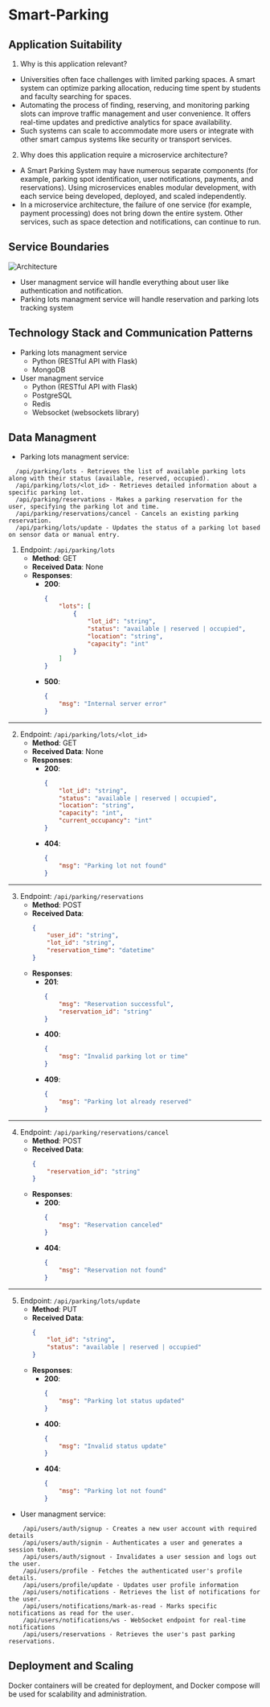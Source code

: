 # Smart-Parking
## Application Suitability
1. Why is this application relevant?
- Universities often face challenges with limited parking spaces. A smart system can optimize parking allocation, reducing time spent by students and faculty searching for spaces.
- Automating the process of finding, reserving, and monitoring parking slots can improve traffic management and user convenience. It offers real-time updates and predictive analytics for space availability.
- Such systems can scale to accommodate more users or integrate with other smart campus systems like security or transport services.
2. Why does this application require a microservice architecture?
- A Smart Parking System may have numerous separate components (for example, parking spot identification, user notifications, payments, and reservations). Using microservices enables modular development, with each service being developed, deployed, and scaled independently.
- In a microservice architecture, the failure of one service (for example, payment processing) does not bring down the entire system. Other services, such as space detection and notifications, can continue to run.
## Service Boundaries
![Architecture](./Check_PAD.png)
- User managment service will handle everything about user like authentication and notification.
- Parking lots managment service will handle reservation and parking lots tracking system
## Technology Stack and Communication Patterns
- Parking lots managment service
  - Python (RESTful API with Flask)
  - MongoDB
- User managment service
  - Python (RESTful API with Flask)
  - PostgreSQL
  - Redis
  - Websocket (websockets library)
## Data Managment
* Parking lots managment service:
```
  /api/parking/lots - Retrieves the list of available parking lots along with their status (available, reserved, occupied).
  /api/parking/lots/<lot_id> - Retrieves detailed information about a specific parking lot.
  /api/parking/reservations - Makes a parking reservation for the user, specifying the parking lot and time.
  /api/parking/reservations/cancel - Cancels an existing parking reservation.
  /api/parking/lots/update - Updates the status of a parking lot based on sensor data or manual entry.
```
1. Endpoint: `/api/parking/lots`
   - **Method**: GET
   - **Received Data**: None
   - **Responses**:
     - **200**: 
       ```json
       {
           "lots": [
               {
                   "lot_id": "string",
                   "status": "available | reserved | occupied",
                   "location": "string",
                   "capacity": "int"
               }
           ]
       }
       ```
     - **500**: 
       ```json
       {
           "msg": "Internal server error"
       }
       ```

---

2. Endpoint: `/api/parking/lots/<lot_id>`
   - **Method**: GET
   - **Received Data**: None
   - **Responses**:
     - **200**:
       ```json
       {
           "lot_id": "string",
           "status": "available | reserved | occupied",
           "location": "string",
           "capacity": "int",
           "current_occupancy": "int"
       }
       ```
     - **404**: 
       ```json
       {
           "msg": "Parking lot not found"
       }
       ```

---

3. Endpoint: `/api/parking/reservations`
   - **Method**: POST
   - **Received Data**: 
     ```json
     {
         "user_id": "string",
         "lot_id": "string",
         "reservation_time": "datetime"
     }
     ```
   - **Responses**:
     - **201**:
       ```json
       {
           "msg": "Reservation successful",
           "reservation_id": "string"
       }
       ```
     - **400**:
       ```json
       {
           "msg": "Invalid parking lot or time"
       }
       ```
     - **409**:
       ```json
       {
           "msg": "Parking lot already reserved"
       }
       ```

---

4. Endpoint: `/api/parking/reservations/cancel`
   - **Method**: POST
   - **Received Data**:
     ```json
     {
         "reservation_id": "string"
     }
     ```
   - **Responses**:
     - **200**:
       ```json
       {
           "msg": "Reservation canceled"
       }
       ```
     - **404**:
       ```json
       {
           "msg": "Reservation not found"
       }
       ```

---

5. Endpoint: `/api/parking/lots/update`
   - **Method**: PUT
   - **Received Data**: 
     ```json
     {
         "lot_id": "string",
         "status": "available | reserved | occupied"
     }
     ```
   - **Responses**:
     - **200**:
       ```json
       {
           "msg": "Parking lot status updated"
       }
       ```
     - **400**:
       ```json
       {
           "msg": "Invalid status update"
       }
       ```
     - **404**:
       ```json
       {
           "msg": "Parking lot not found"
       }
       ```
* User managment service:
```
    /api/users/auth/signup - Creates a new user account with required details
    /api/users/auth/signin - Authenticates a user and generates a session token.
    /api/users/auth/signout - Invalidates a user session and logs out the user.
    /api/users/profile - Fetches the authenticated user's profile details.
    /api/users/profile/update - Updates user profile information
    /api/users/notifications - Retrieves the list of notifications for the user.
    /api/users/notifications/mark-as-read - Marks specific notifications as read for the user.
    /api/users/notifications/ws - WebSocket endpoint for real-time notifications
    /api/users/reservations - Retrieves the user's past parking reservations.
```
## Deployment and Scaling
Docker containers will be created for deployment, and Docker compose will be used for scalability and administration.
  
